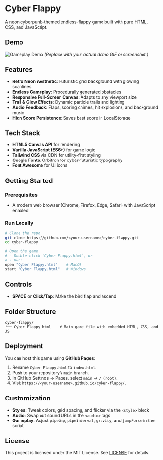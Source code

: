 # Cyber Flappy

A neon cyberpunk–themed endless-flappy game built with pure HTML, CSS, and JavaScript.

## Demo

![Gameplay Demo](screenshot.gif) *(Replace with your actual demo GIF or screenshot.)*

## Features

- **Retro Neon Aesthetic**: Futuristic grid background with glowing scanlines
- **Endless Gameplay**: Procedurally generated obstacles
- **Responsive Full-Screen Canvas**: Adapts to any viewport size
- **Trail & Glow Effects**: Dynamic particle trails and lighting
- **Audio Feedback**: Flaps, scoring chimes, hit explosions, and background music
- **High Score Persistence**: Saves best score in LocalStorage

## Tech Stack

- **HTML5 Canvas API** for rendering
- **Vanilla JavaScript (ES6+)** for game logic
- **Tailwind CSS** via CDN for utility-first styling
- **Google Fonts**: Orbitron for cyber-futuristic typography
- **Font Awesome** for UI icons

## Getting Started

### Prerequisites

- A modern web browser (Chrome, Firefox, Edge, Safari) with JavaScript enabled

### Run Locally

```bash
# Clone the repo
git clone https://github.com/<your-username>/cyber-flappy.git
cd cyber-flappy

# Open the game
# - Double-click `Cyber Flappy.html`, or
# - Run:
open "Cyber Flappy.html"    # MacOS
start "Cyber Flappy.html"   # Windows
```

## Controls

- **SPACE** or **Click/Tap**: Make the bird flap and ascend

## Folder Structure

```
cyber-flappy/
└── Cyber Flappy.html    # Main game file with embedded HTML, CSS, and JS
```

## Deployment

You can host this game using **GitHub Pages**:
1. Rename `Cyber Flappy.html` to `index.html`.
2. Push to your repository’s `main` branch.
3. In GitHub Settings → Pages, select `main` → `/ (root)`.
4. Visit `https://<your-username>.github.io/cyber-flappy/`.

## Customization

- **Styles**: Tweak colors, grid spacing, and flicker via the `<style>` block
- **Audio**: Swap out sound URLs in the `<audio>` tags
- **Gameplay**: Adjust `pipeGap`, `pipeInterval`, `gravity`, and `jumpForce` in the script

## License

This project is licensed under the MIT License. See [LICENSE](LICENSE) for details.

